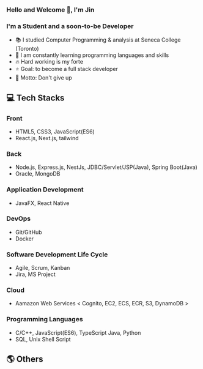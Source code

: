 ### Hello and Welcome 👋, I'm Jin

### I'm a Student and a soon-to-be Developer
- 📚 I studied Computer Programming & analysis at Seneca College (Toronto)
- 🌱 I am constantly learning programming languages and skills
- 🔥 Hard working is my forte
- ⭐ Goal: to become a full stack developer
- 🧭 Motto: Don't give up

## 💻 Tech Stacks
### Front
- HTML5, CSS3, JavaScript(ES6)
- React.js, Next.js, tailwind

### Back
- Node.js, Express.js, NestJs, JDBC/Servlet/JSP(Java), Spring Boot(Java)
- Oracle, MongoDB

### Application Development
- JavaFX, React Native

### DevOps
- Git/GitHub
- Docker

### Software Development Life Cycle
- Agile, Scrum, Kanban
- Jira, MS Project

### Cloud
- Aamazon Web Services < Cognito, EC2, ECS, ECR, S3, DynamoDB >

### Programming Languages
- C/C++, JavaScript(ES6), TypeScript Java, Python
- SQL, Unix Shell Script


## 🌎 Others
